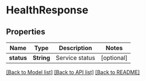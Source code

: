 # HealthResponse

## Properties
Name | Type | Description | Notes
------------ | ------------- | ------------- | -------------
**status** | **String** | Service status | [optional]

[[Back to Model list]](../README.md#documentation-for-models) [[Back to API list]](../README.md#documentation-for-api-endpoints) [[Back to README]](../README.md)
